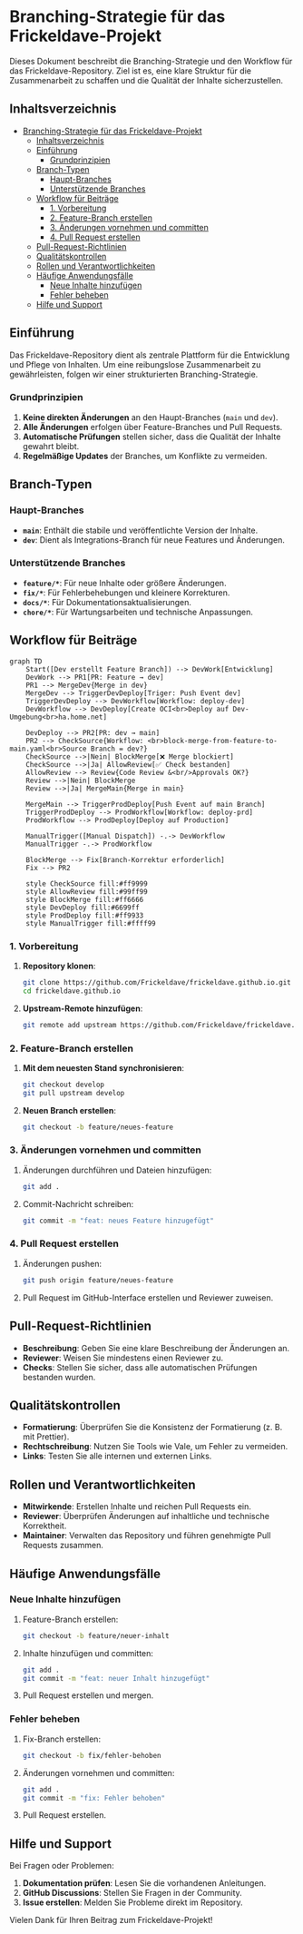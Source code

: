 # Branching-Strategie für das Frickeldave-Projekt

Dieses Dokument beschreibt die Branching-Strategie und den Workflow für das Frickeldave-Repository. Ziel ist es, eine klare Struktur für die Zusammenarbeit zu schaffen und die Qualität der Inhalte sicherzustellen.

## Inhaltsverzeichnis

- [Branching-Strategie für das Frickeldave-Projekt](#branching-strategie-für-das-frickeldave-projekt)
  - [Inhaltsverzeichnis](#inhaltsverzeichnis)
  - [Einführung](#einführung)
    - [Grundprinzipien](#grundprinzipien)
  - [Branch-Typen](#branch-typen)
    - [Haupt-Branches](#haupt-branches)
    - [Unterstützende Branches](#unterstützende-branches)
  - [Workflow für Beiträge](#workflow-für-beiträge)
    - [1. Vorbereitung](#1-vorbereitung)
    - [2. Feature-Branch erstellen](#2-feature-branch-erstellen)
    - [3. Änderungen vornehmen und committen](#3-änderungen-vornehmen-und-committen)
    - [4. Pull Request erstellen](#4-pull-request-erstellen)
  - [Pull-Request-Richtlinien](#pull-request-richtlinien)
  - [Qualitätskontrollen](#qualitätskontrollen)
  - [Rollen und Verantwortlichkeiten](#rollen-und-verantwortlichkeiten)
  - [Häufige Anwendungsfälle](#häufige-anwendungsfälle)
    - [Neue Inhalte hinzufügen](#neue-inhalte-hinzufügen)
    - [Fehler beheben](#fehler-beheben)
  - [Hilfe und Support](#hilfe-und-support)

## Einführung

Das Frickeldave-Repository dient als zentrale Plattform für die Entwicklung und Pflege von Inhalten. Um eine reibungslose Zusammenarbeit zu gewährleisten, folgen wir einer strukturierten Branching-Strategie.

### Grundprinzipien

1. **Keine direkten Änderungen** an den Haupt-Branches (`main` und `dev`).
2. **Alle Änderungen** erfolgen über Feature-Branches und Pull Requests.
3. **Automatische Prüfungen** stellen sicher, dass die Qualität der Inhalte gewahrt bleibt.
4. **Regelmäßige Updates** der Branches, um Konflikte zu vermeiden.

## Branch-Typen

### Haupt-Branches

- **`main`**: Enthält die stabile und veröffentlichte Version der Inhalte.
- **`dev`**: Dient als Integrations-Branch für neue Features und Änderungen.

### Unterstützende Branches

- **`feature/*`**: Für neue Inhalte oder größere Änderungen.
- **`fix/*`**: Für Fehlerbehebungen und kleinere Korrekturen.
- **`docs/*`**: Für Dokumentationsaktualisierungen.
- **`chore/*`**: Für Wartungsarbeiten und technische Anpassungen.

## Workflow für Beiträge

```mermaid
graph TD
    Start([Dev erstellt Feature Branch]) --> DevWork[Entwicklung]
    DevWork --> PR1[PR: Feature → dev]
    PR1 --> MergeDev{Merge in dev}
    MergeDev --> TriggerDevDeploy[Triger: Push Event dev]
    TriggerDevDeploy --> DevWorkflow[Workflow: deploy-dev]
    DevWorkflow --> DevDeploy[Create OCI<br>Deploy auf Dev-Umgebung<br>ha.home.net]
    
    DevDeploy --> PR2[PR: dev → main]
    PR2 --> CheckSource{Workflow: <br>block-merge-from-feature-to-main.yaml<br>Source Branch = dev?}
    CheckSource -->|Nein| BlockMerge[❌ Merge blockiert]
    CheckSource -->|Ja| AllowReview[✅ Check bestanden]
    AllowReview --> Review{Code Review &<br/>Approvals OK?}
    Review -->|Nein| BlockMerge
    Review -->|Ja| MergeMain{Merge in main}
    
    MergeMain --> TriggerProdDeploy[Push Event auf main Branch]
    TriggerProdDeploy --> ProdWorkflow[Workflow: deploy-prd]
    ProdWorkflow --> ProdDeploy[Deploy auf Production]
    
    ManualTrigger([Manual Dispatch]) -.-> DevWorkflow
    ManualTrigger -.-> ProdWorkflow
    
    BlockMerge --> Fix[Branch-Korrektur erforderlich]
    Fix --> PR2
    
    style CheckSource fill:#ff9999
    style AllowReview fill:#99ff99
    style BlockMerge fill:#ff6666
    style DevDeploy fill:#6699ff
    style ProdDeploy fill:#ff9933
    style ManualTrigger fill:#ffff99
```


### 1. Vorbereitung

1. **Repository klonen**:
   ```bash
   git clone https://github.com/Frickeldave/frickeldave.github.io.git
   cd frickeldave.github.io
   ```

2. **Upstream-Remote hinzufügen**:
   ```bash
   git remote add upstream https://github.com/Frickeldave/frickeldave.github.io.git
   ```

### 2. Feature-Branch erstellen

1. **Mit dem neuesten Stand synchronisieren**:
   ```bash
   git checkout develop
   git pull upstream develop
   ```

2. **Neuen Branch erstellen**:
   ```bash
   git checkout -b feature/neues-feature
   ```

### 3. Änderungen vornehmen und committen

1. Änderungen durchführen und Dateien hinzufügen:
   ```bash
   git add .
   ```

2. Commit-Nachricht schreiben:
   ```bash
   git commit -m "feat: neues Feature hinzugefügt"
   ```

### 4. Pull Request erstellen

1. Änderungen pushen:
   ```bash
   git push origin feature/neues-feature
   ```

2. Pull Request im GitHub-Interface erstellen und Reviewer zuweisen.

## Pull-Request-Richtlinien

- **Beschreibung**: Geben Sie eine klare Beschreibung der Änderungen an.
- **Reviewer**: Weisen Sie mindestens einen Reviewer zu.
- **Checks**: Stellen Sie sicher, dass alle automatischen Prüfungen bestanden wurden.

## Qualitätskontrollen

- **Formatierung**: Überprüfen Sie die Konsistenz der Formatierung (z. B. mit Prettier).
- **Rechtschreibung**: Nutzen Sie Tools wie Vale, um Fehler zu vermeiden.
- **Links**: Testen Sie alle internen und externen Links.

## Rollen und Verantwortlichkeiten

- **Mitwirkende**: Erstellen Inhalte und reichen Pull Requests ein.
- **Reviewer**: Überprüfen Änderungen auf inhaltliche und technische Korrektheit.
- **Maintainer**: Verwalten das Repository und führen genehmigte Pull Requests zusammen.

## Häufige Anwendungsfälle

### Neue Inhalte hinzufügen

1. Feature-Branch erstellen:
   ```bash
   git checkout -b feature/neuer-inhalt
   ```

2. Inhalte hinzufügen und committen:
   ```bash
   git add .
   git commit -m "feat: neuer Inhalt hinzugefügt"
   ```

3. Pull Request erstellen und mergen.

### Fehler beheben

1. Fix-Branch erstellen:
   ```bash
   git checkout -b fix/fehler-behoben
   ```

2. Änderungen vornehmen und committen:
   ```bash
   git add .
   git commit -m "fix: Fehler behoben"
   ```

3. Pull Request erstellen.

## Hilfe und Support

Bei Fragen oder Problemen:

1. **Dokumentation prüfen**: Lesen Sie die vorhandenen Anleitungen.
2. **GitHub Discussions**: Stellen Sie Fragen in der Community.
3. **Issue erstellen**: Melden Sie Probleme direkt im Repository.

Vielen Dank für Ihren Beitrag zum Frickeldave-Projekt!